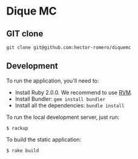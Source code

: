 Dique MC
========

GIT clone
---------

    git clone git@github.com:hector-romero/diquemc

Development
-----------

To run the application, you'll need to:

* Install Ruby 2.0.0. We recommend to use [RVM](http://rvm.io/).
* Install Bundler: `gem install bundler`
* Install all the dependencies: `bundle install`

To run the local development server, just run:

    $ rackup

To build the static application:

    $ rake build
